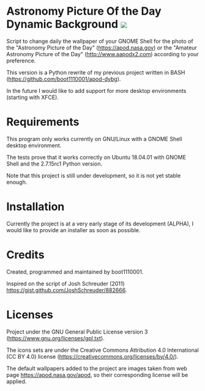 
# Astronomy Picture Of the Day Dynamic Background ![](https://raw.githubusercontent.com/boot1110001/apod-dybg-py/master/media/icons/32x32/apod-dybg.png)
Script to change daily the wallpaper of your GNOME Shell for the photo of the "Astronomy Picture of the Day" (https://apod.nasa.gov) or the "Amateur Astronomy Picture of the Day" (http://www.aapodx2.com) according to your preference.

This version is a Python rewrite of my previous project written in BASH (https://github.com/boot1110001/apod-dybg).

In the future I would like to add support for more desktop environments (starting with XFCE).

# Requirements
This program only works currently on GNU/Linux with a GNOME Shell desktop environment.

The tests prove that it works correctly on Ubuntu 18.04.01 with GNOME Shell and the 2.7.15rc1 Python version.

Note that this project is still under development, so it is not yet stable enough.

# Installation
Currently the project is at a very early stage of its development (ALPHA), I would like to provide an installer as soon as possible.

# Credits
Created, programmed and maintained by boot1110001.

Inspired on the script of Josh Schreuder (2011) https://gist.github.com/JoshSchreuder/882666.

# Licenses
Project under the GNU General Public License version 3 (https://www.gnu.org/licenses/gpl.txt).

The icons sets are under the Creative Commons Attribution 4.0 International (CC BY 4.0) license (https://creativecommons.org/licenses/by/4.0/).

The default wallpapers added to the project are images taken from web page https://apod.nasa.gov/apod, so their corresponding license will be applied.
